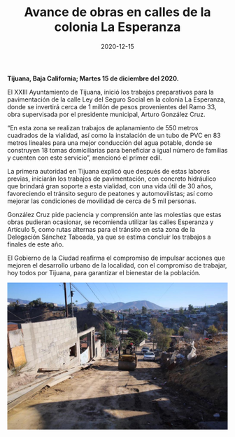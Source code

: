 ﻿---
layout: blog
title:  "Avance de obras en calles de la colonia La Esperanza"
date:   2020-12-15
categories: tijuana
permalink: /:categories/:title:output_ext
image: /img/cnr/2020-12-15-avance-de-obras.jpeg
alt: "Avance de obras en calles de la colonia La Esperanza"
autor: 
---
 
**Tijuana, Baja California; Martes 15 de diciembre del 2020.**


El XXIII Ayuntamiento de Tijuana, inició los trabajos preparativos para la pavimentación de la calle Ley del Seguro Social en la colonia La Esperanza, donde se invertirá cerca de 1 millón de pesos provenientes del Ramo 33, obra supervisada por el presidente municipal, Arturo González Cruz.


“En esta zona se realizan trabajos de aplanamiento de 550 metros cuadrados de la vialidad, así como la instalación de un tubo de PVC en 83 metros lineales para una mejor conducción del agua potable, donde se construyen 18 tomas domiciliarias para beneficiar a igual número de familias y cuenten con este servicio”, mencionó el primer edil.


La primera autoridad en Tijuana explicó que después de estas labores previas, iniciarán los trabajos de pavimentación, con concreto hidráulico que brindará gran soporte a esta vialidad, con una vida útil de 30 años, favoreciendo el tránsito seguro de peatones y automovilistas; así como mejorar las condiciones de movilidad de cerca de 5 mil personas.


González Cruz pide paciencia y comprensión ante las molestias que estas obras pudieran ocasionar, se recomienda utilizar las calles Esperanza y Artículo 5, como rutas alternas para el tránsito en esta zona de la Delegación Sánchez Taboada, ya que se estima concluir los trabajos a finales de este año.


El Gobierno de la Ciudad reafirma el compromiso de impulsar acciones que mejoren el desarrollo urbano de la localidad, con el compromiso de trabajar, hoy todos por Tijuana, para garantizar el bienestar de la población.

<div id="carouselExampleSlidesOnly" class="carousel slide" data-ride="carousel">
  <div class="carousel-inner">
    <div class="carousel-item active">
       <img class="d-block w-100" src="/img/cnr/2020-12-15-avance-de-obras.jpeg" loading="lazy"  alt="Avance de obras en calles de la colonia La Esperanza">
    </div>
  </div>
</div>